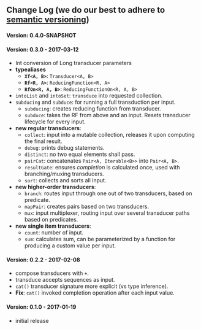 ## Change Log (we do our best to adhere to [semantic versioning](http://semver.org/))

#### Version: 0.4.0-SNAPSHOT


#### Version: 0.3.0 - 2017-03-12
- Int conversion of Long transducer parameters
- **typealiases**
  - **`Xf<A, B>`**: `Transducer<A, B>`
  - **`Rf<R, A>`**: `ReducingFunction<R, A>`
  - **`RfOn<R, A, B>`**: `ReducingFunctionOn<R, A, B>`
- `intoList` and `intoSet`: `transduce` into requested collection.
- `subducing` and `subduce`: for running a full transduction per input.
  - `subducing`: creates reducing function from transducer.
  - `subduce`: takes the RF from above and an input. Resets transducer lifecycle for every input.
- **new regular transducers**:
  - `collect`: input into a mutable collection, releases it upon computing the final result.
  - `debug`: prints debug statements.
  - `distinct`: no two equal elements shall pass.
  - `pairCat`: concatenates `Pair<A, Iterable<B>>` into `Pair<A, B>`.
  - `resultGate`: ensures _completion_ is calculated once, used with branching/muxing transducers.
  - `sort`: collects and sorts all input.
- **new higher-order transducers**:
  - `branch`: routes input through one out of two transducers, based on predicate.
  - `mapPair`: creates pairs based on two transducers. 
  - `mux`: input multiplexer, routing input over several transducer paths based on predicates.
- **new single item transducers**:
  - `count`: number of input.
  - `sum`: calculates sum, can be parameterized by a function for producing a custom value per input.


#### Version: 0.2.2 - 2017-02-08
- compose transducers with `+`.
- transduce accepts sequences as input.
- `cat()` transducer signature more explicit (vs type inference).
- **Fix**: `cat()` invoked completion operation after each input value.  


#### Version: 0.1.0 - 2017-01-19
- initial release

